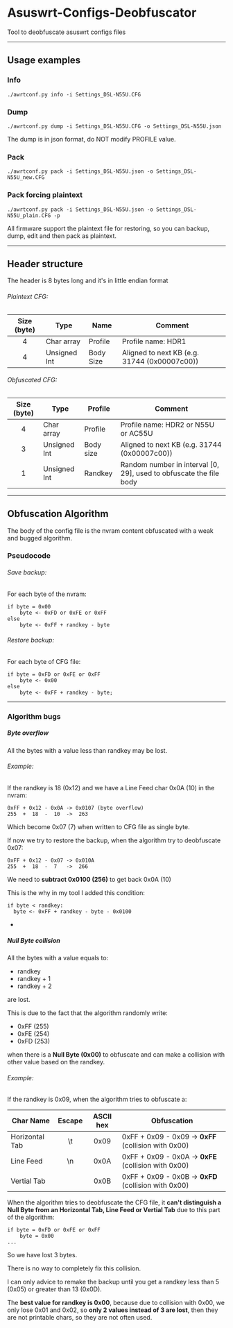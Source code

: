 # Asuswrt-Configs-Deobfuscator
Tool to deobfuscate asuswrt configs files

---

## Usage examples

### Info
`./awrtconf.py info -i Settings_DSL-N55U.CFG`

### Dump
`./awrtconf.py dump -i Settings_DSL-N55U.CFG -o Settings_DSL-N55U.json`

The dump is in json format, do NOT modify PROFILE value.

### Pack
`./awrtconf.py pack -i Settings_DSL-N55U.json -o Settings_DSL-N55U_new.CFG`

### Pack forcing plaintext
`./awrtconf.py pack -i Settings_DSL-N55U.json -o Settings_DSL-N55U_plain.CFG -p`

All firmware support the plaintext file for restoring, so you can backup, dump, edit and then pack as plaintext.

---

## Header structure
The header is 8 bytes long and it's in little endian format

###### Plaintext CFG:

| Size (byte)  | Type | Name | Comment |
| :----------: | ---- | ---- | ------- |
| 4 | Char array  | Profile | Profile name: HDR1 |
| 4 | Unsigned Int | Body Size | Aligned to next KB (e.g. 31744 (0x00007c00)) |

###### Obfuscated CFG:

| Size (byte)  | Type | Profile | Comment |
| :----------: | ---- | ---- | ------- |
| 4 | Char array | Profile | Profile name: HDR2 or N55U or AC55U |
| 3 | Unsigned Int | Body size | Aligned to next KB (e.g. 31744 (0x00007c00)) |
| 1 | Unsigned Int | Randkey | Random number in interval [0, 29], used to obfuscate the file body |

---

## Obfuscation Algorithm
The body of the config file is the nvram content obfuscated with a weak and bugged algorithm.

### Pseudocode

###### Save backup:
For each byte of the nvram:
```
if byte = 0x00
	byte <- 0xFD or 0xFE or 0xFF
else
	byte <- 0xFF + randkey - byte
```

###### Restore backup:
For each byte of CFG file:
```
if byte = 0xFD or 0xFE or 0xFF
	byte <- 0x00
else
	byte <- 0xFF + randkey - byte;
```

---

### Algorithm bugs
##### Byte overflow

All the bytes with a value less than randkey may be lost.

###### Example:
If the randkey is 18 (0x12) and we have a Line Feed char 0x0A (10) in the nvram:
```
0xFF + 0x12 - 0x0A -> 0x0107 (byte overflow)
255  +  18  -  10  ->  263
```
Which become 0x07 (7) when written to CFG file as single byte.

If now we try to restore the backup, when the algorithm try to deobfuscate 0x07:
```
0xFF + 0x12 - 0x07 -> 0x010A
255  +  18  -  7   ->  266
```
We need to **subtract 0x0100 (256)** to get back 0x0A (10)

This is the why in my tool I added this condition:
```
if byte < randkey:
  byte <- 0xFF + randkey - byte - 0x0100
```

-

##### Null Byte collision

All the bytes with a value equals to: 
- randkey 
- randkey + 1
- randkey + 2

are lost.

This is due to the fact that the algorithm randomly write:
- 0xFF (255) 
- 0xFE (254)
- 0xFD (253)

when there is a **Null Byte (0x00)** to obfuscate and can make a collision with other value based on the randkey.

###### Example:
If the randkey is 0x09, when the algorithm tries to obfuscate a:

| Char Name | Escape | ASCII hex | Obfuscation |
| ----------| :----: | :-------: | ----------- |
| Horizontal Tab| \t | 0x09 | 0xFF + 0x09 - 0x09 -> **0xFF**  (collision with 0x00) |
| Line Feed     | \n | 0x0A | 0xFF + 0x09 - 0x0A -> **0xFE**  (collision with 0x00) |
|Vertial Tab    |    | 0x0B | 0xFF + 0x09 - 0x0B -> **0xFD**  (collision with 0x00) |
 
When the algorithm tries to deobfuscate the CFG file, it **can't distinguish a Null Byte from an Horizontal Tab, Line Feed or Vertial Tab** due to this part of the algorithm:
```
if byte = 0xFD or 0xFE or 0xFF
	byte = 0x00
...
```
So we have lost 3 bytes.

There is no way to completely fix this collision.

I can only advice to remake the backup until you get a randkey less than 5 (0x05) or greater than 13 (0x0D).

The **best value for randkey is 0x00**, because due to collision with 0x00, we only lose 0x01 and 0x02, so **only 2 values instead of 3 are lost**, then they are not printable chars, so they are not often used.


